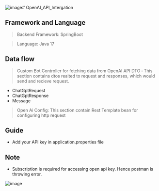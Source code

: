![image](https://github.com/dsoham76/OpenAI_API_Intergation/assets/114203627/567ecd02-e85a-46ad-8ba1-e07bf33c38bf)# OpenAI_API_Intergation

## Framework and Language

> Backend Framework: SpringBoot

> Language: Java 17

## Data flow

> Custom Bot Controller for fetching data from OpenAI API
> DTO : This section contains dtos realted to request and responses, which would send and recieve request. 
  
  - ChatGptRequest
  - ChatGptResponse
  - Message
> Open Ai Config: This section contain Rest Template bean for configuring http request


## Guide
- Add your API key in application.properties file

## Note 
 - Subscription is required for accessing open api key. Hence postman is throwing error.

![image](https://github.com/dsoham76/OpenAI_API_Intergation/assets/114203627/06902cf8-2cf2-495c-b352-0ced73cc3ec4)




